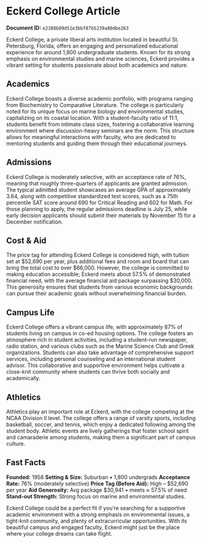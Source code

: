 # Eckerd College Article

**Document ID:** `e2388b09d51e3bbf87b5239a80dbe263`

Eckerd College, a private liberal arts institution located in beautiful St. Petersburg, Florida, offers an engaging and personalized educational experience for around 1,800 undergraduate students. Known for its strong emphasis on environmental studies and marine sciences, Eckerd provides a vibrant setting for students passionate about both academics and nature.

## Academics
Eckerd College boasts a diverse academic portfolio, with programs ranging from Biochemistry to Comparative Literature. The college is particularly noted for its unique focus on marine biology and environmental studies, capitalizing on its coastal location. With a student-faculty ratio of 11:1, students benefit from intimate class sizes, fostering a collaborative learning environment where discussion-heavy seminars are the norm. This structure allows for meaningful interactions with faculty, who are dedicated to mentoring students and guiding them through their educational journeys.

## Admissions
Eckerd College is moderately selective, with an acceptance rate of 76%, meaning that roughly three-quarters of applicants are granted admission. The typical admitted student showcases an average GPA of approximately 3.64, along with competitive standardized test scores, such as a 75th percentile SAT score around 690 for Critical Reading and 602 for Math. For those planning to apply, the regular admissions deadline is July 25, while early decision applicants should submit their materials by November 15 for a December notification.

## Cost & Aid
The price tag for attending Eckerd College is considered high, with tuition set at $52,690 per year, plus additional fees and room and board that can bring the total cost to over $66,000. However, the college is committed to making education accessible; Eckerd meets about 57.5% of demonstrated financial need, with the average financial aid package surpassing $30,000. This generosity ensures that students from various economic backgrounds can pursue their academic goals without overwhelming financial burden.

## Campus Life
Eckerd College offers a vibrant campus life, with approximately 87% of students living on campus in co-ed housing options. The college fosters an atmosphere rich in student activities, including a student-run newspaper, radio station, and various clubs such as the Marine Science Club and Greek organizations. Students can also take advantage of comprehensive support services, including personal counseling and an international student advisor. This collaborative and supportive environment helps cultivate a close-knit community where students can thrive both socially and academically.

## Athletics
Athletics play an important role at Eckerd, with the college competing at the NCAA Division II level. The college offers a range of varsity sports, including basketball, soccer, and tennis, which enjoy a dedicated following among the student body. Athletic events are lively gatherings that foster school spirit and camaraderie among students, making them a significant part of campus culture.

## Fast Facts
**Founded:** 1958
**Setting & Size:** Suburban • 1,800 undergrads
**Acceptance Rate:** 76% (moderately selective)
**Price Tag (Before Aid):** High – $52,690 per year
**Aid Generosity:** Avg package $30,941 • meets ≈ 57.5% of need
**Stand-out Strength:** Strong focus on marine and environmental studies.

Eckerd College could be a perfect fit if you’re searching for a supportive academic environment with a strong emphasis on environmental issues, a tight-knit community, and plenty of extracurricular opportunities. With its beautiful campus and engaged faculty, Eckerd might just be the place where your college dreams can take flight.
